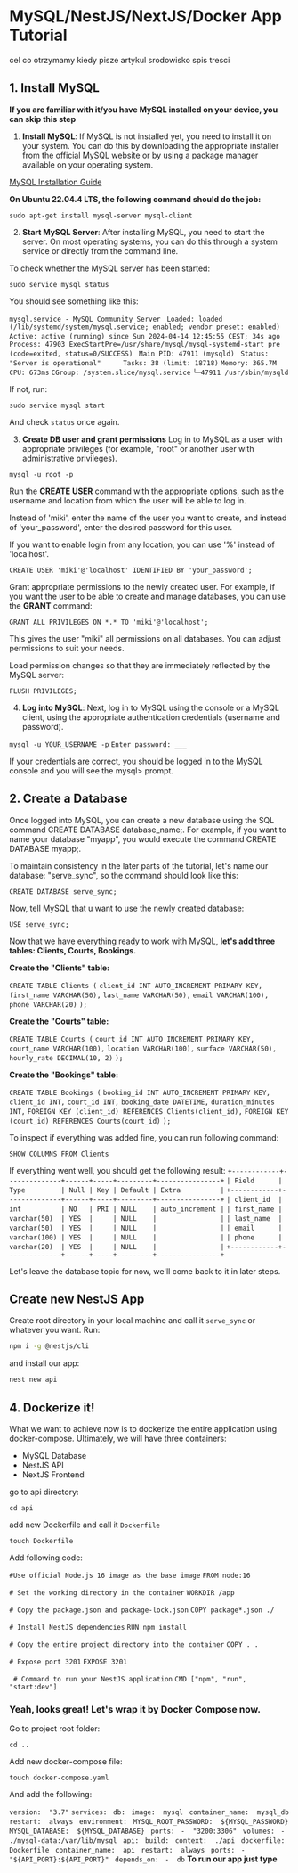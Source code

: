 
# MySQL/NestJS/NextJS/Docker App Tutorial

cel
co otrzymamy
kiedy pisze artykul
srodowisko
spis tresci
  

## 1. Install MySQL

**If you are familiar with it/you have MySQL installed on your device, you can skip this step**

1. **Install MySQL**: If MySQL is not installed yet, you need to install it on your system. You can do this by downloading the appropriate installer from the official MySQL website or by using a package manager available on your operating system.

  [MySQL Installation Guide](https://dev.mysql.com/doc/mysql-installation-excerpt/5.7/en/)
  
**On Ubuntu 22.04.4 LTS, the following command should do the job:**

`sudo apt-get install mysql-server mysql-client`

2. **Start MySQL Server**: After installing MySQL, you need to start the server. On most operating systems, you can do this through a system service or directly from the command line.

To check whether the MySQL server has been started:

`sudo service mysql status`

You should see something like this:

`mysql.service - MySQL Community Server`
    ` Loaded: loaded (/lib/systemd/system/mysql.service; enabled; vendor preset: enabled)`
     `Active: active (running) since Sun 2024-04-14 12:45:55 CEST; 34s ago`
   ` Process: 47903 ExecStartPre=/usr/share/mysql/mysql-systemd-start pre (code=exited, status=0/SUCCESS)`
  ` Main PID: 47911 (mysqld)`
    ` Status: "Server is operational"`
 `     Tasks: 38 (limit: 18718)`
     `Memory: 365.7M`
        `CPU: 673ms`
     `CGroup: /system.slice/mysql.service`
             `└─47911 /usr/sbin/mysqld`
         
 If not, run:

`sudo service mysql start`

And check `status` once again.

3. **Create DB user and grant permissions**
Log in to MySQL as a user with appropriate privileges (for example, "root" or another user with administrative privileges).

`mysql -u root -p`

Run the **CREATE USER** command with the appropriate options, such as the username and location from which the user will be able to log in.

Instead of 'miki', enter the name of the user you want to create, and instead of 'your_password', enter the desired password for this user.

If you want to enable login from any location, you can use '%' instead of 'localhost'.

`CREATE USER 'miki'@'localhost' IDENTIFIED BY 'your_password';`

Grant appropriate permissions to the newly created user. For example, if you want the user to be able to create and manage databases, you can use the **GRANT** command:

`GRANT ALL PRIVILEGES ON *.* TO 'miki'@'localhost';`

This gives the user "miki" all permissions on all databases. You can adjust permissions to suit your needs.

Load permission changes so that they are immediately reflected by the MySQL server:

`FLUSH PRIVILEGES;`

4. **Log into MySQL**: Next, log in to MySQL using the console or a MySQL client, using the appropriate authentication credentials (username and password).

  `mysql -u YOUR_USERNAME -p`
  `Enter password: ___`

If your credentials are correct, you should be logged in to the MySQL console and you will see the mysql> prompt.

## 2. Create a Database

Once logged into MySQL, you can create a new database using the SQL command CREATE DATABASE database_name;. For example, if you want to name your database "myapp", you would execute the command CREATE DATABASE myapp;.

To maintain consistency in the later parts of the tutorial, let's name our database: "serve_sync", so the command should look like this:

`CREATE DATABASE serve_sync;`

Now, tell MySQL that u want to use the newly created database:

`USE serve_sync;`

Now that we have everything ready to work with MySQL, **let's add three tables: Clients, Courts, Bookings.**

**Create the "Clients" table:**

`CREATE TABLE Clients (`
    `client_id INT AUTO_INCREMENT PRIMARY KEY,`
    `first_name VARCHAR(50),`
    `last_name VARCHAR(50),`
    `email VARCHAR(100),`
    `phone VARCHAR(20)`
`);`

**Create the "Courts" table:**

`CREATE TABLE Courts (`
    `court_id INT AUTO_INCREMENT PRIMARY KEY,`
    `court_name VARCHAR(100),`
    `location VARCHAR(100),`
    `surface VARCHAR(50),`
    `hourly_rate DECIMAL(10, 2)`
`);`

**Create the "**Bookings**" table:**

`CREATE TABLE Bookings (`
    `booking_id INT AUTO_INCREMENT PRIMARY KEY,`
   ` client_id INT,`
    `court_id INT,`
    `booking_date DATETIME,`
    `duration_minutes INT,`
    `FOREIGN KEY (client_id) REFERENCES Clients(client_id),`
    `FOREIGN KEY (court_id) REFERENCES Courts(court_id)`
`);`

To inspect if everything was added fine, you can run following command:

`SHOW COLUMNS FROM Clients`

If everything went well, you should get the following result:
`+------------+--------------+------+-----+---------+----------------+`
`| Field      | Type         | Null | Key | Default | Extra          |`
`+------------+--------------+------+-----+---------+----------------+`
`| client_id  | int          | NO   | PRI | NULL    | auto_increment |`
`| first_name | varchar(50)  | YES  |     | NULL    |                |`
`| last_name  | varchar(50)  | YES  |     | NULL    |                |`
`| email      | varchar(100) | YES  |     | NULL    |                |`
`| phone      | varchar(20)  | YES  |     | NULL    |                |`
`+------------+--------------+------+-----+---------+----------------+`

Let's leave the database topic for now, we'll come back to it in later steps.

## Create new NestJS App
Create root directory in your local machine and call it `serve_sync` or whatever you want.
Run:
````bash
npm i -g @nestjs/cli
````
and install our app:
```bash
nest new api
```



## 4. Dockerize it!
What we want to achieve now is to dockerize the entire application using docker-compose.
Ultimately, we will have three containers:
- MySQL Database
- NestJS API
- NextJS Frontend

go to api directory:

`cd api`

add new Dockerfile and call it `Dockerfile`

`touch Dockerfile`

Add following code:

`#Use official Node.js 16 image as the base image`
`FROM node:16`

`# Set the working directory in the container`
`WORKDIR /app`

`# Copy the package.json and package-lock.json`
`COPY package*.json ./`

`# Install NestJS dependencies`
`RUN npm install`

`# Copy the entire project directory into the container`
`COPY . .`

`# Expose port 3201`
`EXPOSE 3201`

 ` # Command to run your NestJS application`
`CMD ["npm", "run", "start:dev"]`

### Yeah, looks great! Let's wrap it by Docker Compose now.
Go to project root folder:

`cd ..`

Add new docker-compose file:

`touch docker-compose.yaml`

And add the following:

`version:  "3.7"`
`services:`
` db:`
` image:  mysql`
` container_name:  mysql_db`
` restart:  always`
` environment:`
` MYSQL_ROOT_PASSWORD:  ${MYSQL_PASSWORD}`
` MYSQL_DATABASE:  ${MYSQL_DATABASE}`
` ports:`
` -  "3200:3306"`
` volumes:`
` -  ./mysql-data:/var/lib/mysql`
` api:`
` build:`
` context:  ./api`
` dockerfile:  Dockerfile`
` container_name:  api`
` restart:  always`
` ports:`
` -  "${API_PORT}:${API_PORT}"`
` depends_on:`
` -  db`
**To run our app just type**
<!--stackedit_data:
eyJoaXN0b3J5IjpbODQxOTE1MDUsLTk3MzAxMDQ5MSwxNzMwOD
U0MjQ4XX0=
-->